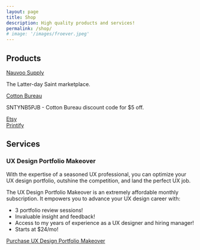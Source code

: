 ```yaml
---
layout: page
title: Shop
description: High quality products and services!
permalink: /shop/
# image: '/images/froever.jpeg'
---
```


<div class="page-wrapper">
    <div class="container animate">
        <div class="row">
            <h2>Products</h2>
        </div>
        <div class="row">
            <div class="shop-container col col-4 col-w-6 col-t-12">
                <a href="https://nauvoo.supply/collections/smallandsimple" class="button" target="_blank">Nauvoo Supply</a>
                <p>The Latter-day Saint marketplace.</p>
            </div>
            <div class="shop-container col col-4 col-w-6 col-t-12">
                <a href="https://cottonbureau.com/people/small-simple-things?discount=SNTYNB5PJB" class="button" target="_blank">Cotton Bureau <i class="fa-brands fa-cotton-bureau"></i></a>
                <p>SNTYNB5PJB - Cotton Bureau discount code for $5 off.</p>
            </div>
        </div>
        <div class="row">
            <div class="shop-container col col-4 col-w-6 col-t-12">
                <a href="https://smllsmpl.etsy.com/" class="button" target="_blank">Etsy <i class="fa-brands fa-etsy"></i></a>
            </div>
            <div class="shop-container col col-4 col-w-6 col-t-12">
                <a href="https://smllsmpl.printify.me/products" class="button" target="_blank">Printify</a>
            </div>
        </div>
        <div class="row">
            <h2>Services</h2>
        </div>
        <div class="row">
            <div class="shop-container col col-12">
                <h3>UX Design Portfolio Makeover</h3>
                <p>With the expertise of a seasoned UX professional, you can optimize your UX design portfolio, outshine the competition, and land the perfect UX job.</p>
                <p>The UX Design Portfolio Makeover is an extremely affordable monthly subscription. It empowers you to advance your UX design career with:</p>
                <ul>
                    <li>3 portfolio review sessions!</li>
                    <li>Invaluable insight and feedback!</li>
                    <li>Access to my years of experience as a UX designer and hiring manager!</li>
                    <li>Starts at $24/mo!</li>
                </ul>
                <a class="button" href="https://smllsmpl.gumroad.com/l/ux-portfolio-review" target="_blank">Purchase UX Design Portfolio Makeover <i class="fa-solid fa-square-arrow-up-right"></i></a>
            </div>
        </div>
    </div>
</div>